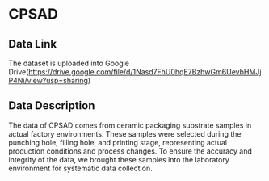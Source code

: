 # CPSAD

## Data Link
The dataset is uploaded into Google Drive(https://drive.google.com/file/d/1Nasd7FhU0hqE7BzhwGm6UevbHMJjP4Ni/view?usp=sharing)

## Data Description
The data of CPSAD comes from ceramic packaging substrate samples in actual factory environments. These samples were selected during the punching hole, filling hole, and printing stage, representing actual production conditions and process changes. To ensure the accuracy and integrity of the data, we brought these samples into the laboratory environment for systematic data collection.
